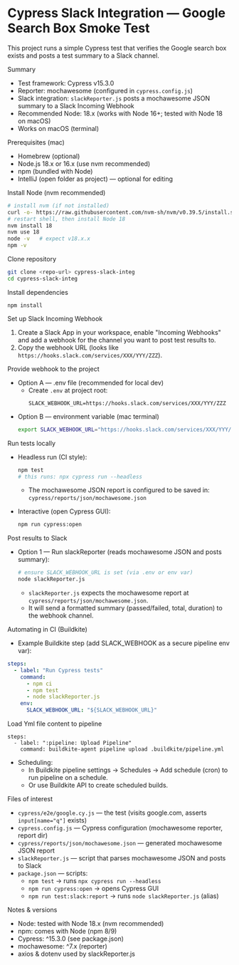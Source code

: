 # Cypress Slack Integration — Google Search Box Smoke Test

This project runs a simple Cypress test that verifies the Google search box exists and posts a test summary to a Slack channel.

Summary
- Test framework: Cypress v15.3.0
- Reporter: mochawesome (configured in `cypress.config.js`)
- Slack integration: `slackReporter.js` posts a mochawesome JSON summary to a Slack Incoming Webhook
- Recommended Node: 18.x (works with Node 16+; tested with Node 18 on macOS)
- Works on macOS (terminal)  

Prerequisites (mac)
- Homebrew (optional)
- Node.js 18.x or 16.x (use nvm recommended)
- npm (bundled with Node)
- IntelliJ (open folder as project) — optional for editing

Install Node (nvm recommended)
```bash
# install nvm (if not installed)
curl -o- https://raw.githubusercontent.com/nvm-sh/nvm/v0.39.5/install.sh | bash
# restart shell, then install Node 18
nvm install 18
nvm use 18
node -v   # expect v18.x.x
npm -v
```

Clone repository
```bash
git clone <repo-url> cypress-slack-integ
cd cypress-slack-integ
```

Install dependencies
```
npm install
```

Set up Slack Incoming Webhook
1. Create a Slack App in your workspace, enable "Incoming Webhooks" and add a webhook for the channel you want to post test results to.
2. Copy the webhook URL (looks like `https://hooks.slack.com/services/XXX/YYY/ZZZ`).

Provide webhook to the project
- Option A — .env file (recommended for local dev)
  - Create `.env` at project root:
    ```
    SLACK_WEBHOOK_URL=https://hooks.slack.com/services/XXX/YYY/ZZZ
    ```
- Option B — environment variable (mac terminal)
  ```bash
  export SLACK_WEBHOOK_URL="https://hooks.slack.com/services/XXX/YYY/ZZZ"
  ```

Run tests locally
- Headless run (CI style):
  ```bash
  npm test
  # this runs: npx cypress run --headless
  ```
  - The mochawesome JSON report is configured to be saved in:
    `cypress/reports/json/mochawesome.json`

- Interactive (open Cypress GUI):
  ```bash
  npm run cypress:open
  ```

Post results to Slack
- Option 1 — Run slackReporter (reads mochawesome JSON and posts summary):
  ```bash
  # ensure SLACK_WEBHOOK_URL is set (via .env or env var)
  node slackReporter.js
  ```
  - `slackReporter.js` expects the mochawesome report at `cypress/reports/json/mochawesome.json`.
  - It will send a formatted summary (passed/failed, total, duration) to the webhook channel.



Automating in CI (Buildkite)
- Example Buildkite step (add SLACK_WEBHOOK as a secure pipeline env var):
```yaml
steps:
  - label: "Run Cypress tests"
    command:
      - npm ci
      - npm test
      - node slackReporter.js
    env:
      SLACK_WEBHOOK_URL: "${SLACK_WEBHOOK_URL}"
```

Load Yml file content to pipeline
```  
steps:
  - label: ":pipeline: Upload Pipeline"
    command: buildkite-agent pipeline upload .buildkite/pipeline.yml

```
- Scheduling:
  - In Buildkite pipeline settings → Schedules → Add schedule (cron) to run pipeline on a schedule.
  - Or use Buildkite API to create scheduled builds.

Files of interest
- `cypress/e2e/google.cy.js` — the test (visits google.com, asserts `input[name="q"]` exists)
- `cypress.config.js` — Cypress configuration (mochawesome reporter, report dir)
- `cypress/reports/json/mochawesome.json` — generated mochawesome JSON report
- `slackReporter.js` — script that parses mochawesome JSON and posts to Slack
- `package.json` — scripts:
  - `npm test` → runs `npx cypress run --headless`
  - `npm run cypress:open` → opens Cypress GUI
  - `npm run test:slack:report` → runs `node slackReporter.js` (alias)

Notes & versions
- Node: tested with Node 18.x (nvm recommended)
- npm: comes with Node (npm 8/9)
- Cypress: ^15.3.0 (see package.json)
- mochawesome: ^7.x (reporter)
- axios & dotenv used by slackReporter.js





